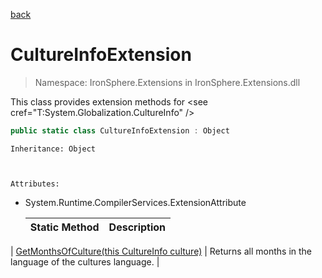 ﻿[back](/IronSphere.Extensions/types)

# CultureInfoExtension

> Namespace: IronSphere.Extensions in  IronSphere.Extensions.dll

This class provides extension methods for &lt;see cref=&quot;T:System.Globalization.CultureInfo&quot; /&gt;

```csharp
public static class CultureInfoExtension : Object
```
    Inheritance: Object


    
    Attributes:
        
* System.Runtime.CompilerServices.ExtensionAttribute




    | Static Method | Description |
    | --- | --- |
| [GetMonthsOfCulture(this CultureInfo culture)](CultureInfoExtension_GetMonthsOfCulture(CultureInfo)) | Returns all months in the language of the cultures language. |
